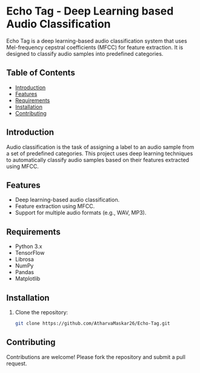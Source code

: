 # Echo Tag - Deep Learning based Audio Classification

Echo Tag is a deep learning-based audio classification system that uses Mel-frequency cepstral coefficients (MFCC) for feature extraction. It is designed to classify audio samples into predefined categories.

## Table of Contents

- [Introduction](#introduction)
- [Features](#features)
- [Requirements](#requirements)
- [Installation](#installation)
- [Contributing](#contributing)

## Introduction

Audio classification is the task of assigning a label to an audio sample from a set of predefined categories. This project uses deep learning techniques to automatically classify audio samples based on their features extracted using MFCC.

## Features

- Deep learning-based audio classification.
- Feature extraction using MFCC.
- Support for multiple audio formats (e.g., WAV, MP3).

## Requirements

- Python 3.x
- TensorFlow
- Librosa
- NumPy
- Pandas
- Matplotlib

## Installation

1. Clone the repository:

   ```bash
   git clone https://github.com/AtharvaMaskar26/Echo-Tag.git
   ```

## Contributing

Contributions are welcome! Please fork the repository and submit a pull request.
